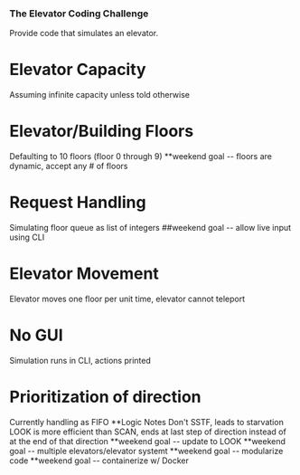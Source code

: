 ### The Elevator Coding Challenge

Provide code that simulates an elevator.

# Elevator Capacity

Assuming infinite capacity unless told otherwise

# Elevator/Building Floors

Defaulting to 10 floors (floor 0 through 9)
**weekend goal -- floors are dynamic, accept any # of floors

# Request Handling

Simulating floor queue as list of integers
##weekend goal -- allow live input using CLI

# Elevator Movement

Elevator moves one floor per unit time, elevator cannot teleport

# No GUI

Simulation runs in CLI, actions printed

# Prioritization of direction

Currently handling as FIFO
**Logic Notes
Don't SSTF, leads to starvation
LOOK is more efficient than SCAN, ends at last step of direction instead of at the end of that direction
**weekend goal -- update to LOOK
**weekend goal -- multiple elevators/elevator systemt
**weekend goal -- modularize code
**weekend goal -- containerize w/ Docker
